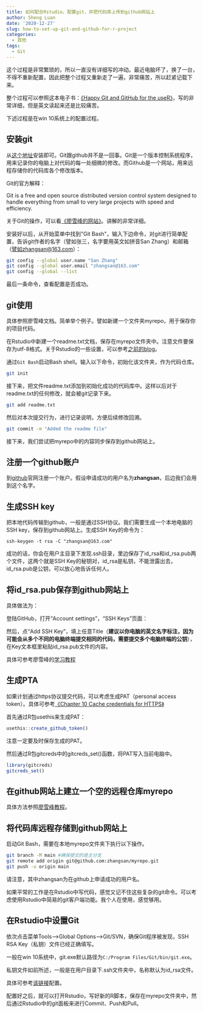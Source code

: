 ```yaml
---
title: 如何配合Rstudio，配置git，并把代码库上传到github网站上
author: Sheng Luan
date: '2020-12-27'
slug: how-to-set-up-git-and-github-for-r-project
categories:
  - 其他
tags:
  - Git
---
```


这个过程是非常繁琐的，所以一直没有详细写的冲动。最近电脑坏了，换了一台，不得不重新配置，因此把整个过程又重新走了一遍，非常痛苦，所以赶紧记载下来。

整个过程可以参照这本电子书：[《Happy Git and GitHub for the useR》](https://happygitwithr.com/index.html)，写的非常详细，但是英文读起来还是比较痛苦。

下述过程是在win 10系统上的配置过程。

## 安装git
从[这个地址](https://git-scm.com/downloads)安装即可。Git跟github并不是一回事。Git是一个版本控制系统程序，用来记录你的电脑上对代码的每一处细微的修改。而Github是一个网站，用来远程存储你的代码库各个修改版本。

Git的官方解释：

Git is a free and open source distributed version control system designed to handle everything from small to very large projects with speed and efficiency.

关于Git的操作，可以看[《廖雪峰的网站》](https://www.liaoxuefeng.com/wiki/896043488029600/)。讲解的非常详细。

安装好以后，从开始菜单中找到"Git Bash"，输入下边命令，对git进行简单配置，告诉git作者的名字（譬如张三，名字要用英文如拼音San Zhang）和邮箱（譬如zhangsan@163.com）：
```bash
git config --global user.name "San Zhang"
git config --global user.email "zhangsan@163.com"
git config --global --list
```
最后一条命令，查看配置是否成功。

## git使用
具体参照廖雪峰文档。简单举个例子。譬如新建一个文件夹myrepo，用于保存你的项目代码。

在Rstudio中新建一个readme.txt文档，保存在myrepo文件夹中。注意文件要保存为utf-8格式。关于Rstudio的一些设置，可以参考[之前的blog](https://luansheng.netlify.app/2017/11/19/lmm-tutorial-1/)。

通过`Git Bash`启动Bash shell。输入以下命令，初始化该文件夹，作为代码仓库。
```bash
git init
```
接下来，把文件readme.txt添加到初始化成功的代码库中。这样以后对于readme.txt的任何修改，就会被git记录下来。

```bash
git add readme.txt
```

然后对本次提交行为，进行记录说明，方便后续修改回溯。
```bash
git commit -m "Added the readme file"
```

接下来，我们尝试把myrepo中的内容同步保存到github网站上。

## 注册一个github账户
到[github](https://github.com/)官网注册一个账户。假设申请成功的用户名为**zhangsan**，后边我们会用到这个名字。

## 生成SSH key
把本地代码传输到github，一般是通过SSH协议。我们需要生成一个本地电脑的SSH key，保存到github网站上。生成SSH Key的命令为：
```git
ssh-keygen -t rsa -C "zhangsan@163.com"
```
成功的话，你会在用户主目录下发现.ssh目录，里边保存了id_rsa和id_rsa.pub两个文件，这两个就是SSH Key的秘钥对，id_rsa是私钥，不能泄露出去，id_rsa.pub是公钥，可以放心地告诉任何人。

## 将id_rsa.pub保存到github网站上
具体做法为：

登陆GitHub，打开“Account settings”，“SSH Keys”页面：

然后，点“Add SSH Key”，填上任意Title（**建议以你电脑的英文名字标注，因为可能会从多个不同的电脑终端提交相同的代码，需要提交多个电脑终端的公钥**），在Key文本框里粘贴id_rsa.pub文件的内容。

具体可参考廖雪峰的[学习教程](https://www.liaoxuefeng.com/wiki/896043488029600/896954117292416)

## 生成PTA
如果计划通过https协议提交代码，可以考虑生成PAT（personal access token）。具体可参考[《Chapter 10 Cache credentials for HTTPS》](https://happygitwithr.com/credential-caching.html)

首先通过R包usethis来生成PAT：
```r
usethis::create_github_token()
```
注意一定要及时保存生成的PAT。

然后通过R包gitcreds中的gitcreds_set()函数，将PAT写入当前电脑中。
```r
library(gitcreds)
gitcreds_set()
```

## 在github网站上建立一个空的远程仓库myrepo
具体方法参照[廖雪峰教程](https://www.liaoxuefeng.com/wiki/896043488029600/898732864121440)。


## 将代码库远程存储到github网站上
启动Git Bash，需要在本地myrepo文件夹下执行以下操作。
```Bash
git branch -M main #确保提交的是主分支
git remote add origin git@github.com:zhangsan/myrepo.git
git push -u origin main
```
请注意，其中zhangsan为在github上申请成功的用户名。

如果平常的工作是在Rstudio中写代码，感觉又记不住这些复杂的git命令。可以考虑使用Rstudio中简易的git客户端功能。我个人在使用，感觉够用。

## 在Rstudio中设置Git
依次点击菜单Tools-->Global Options-->Git/SVN，确保Git程序被发现，SSH RSA Key（私钥）文件已经正确填写。

一般在win 10系统中，git.exe默认路径为`C:/Program Files/Git/bin/git.exe`。

私钥文件如前所述，一般是在用户目录下.ssh文件夹中，名称默认为id_rsa文件。

具体可参考[该链接](https://happygitwithr.com/rstudio-see-git.html)配置。

配置好之后，就可以打开Rstudio，写好新的R脚本，保存在myrepo文件夹中，然后通过Rstudio中的git面板来进行Commit、Push和Pull。







